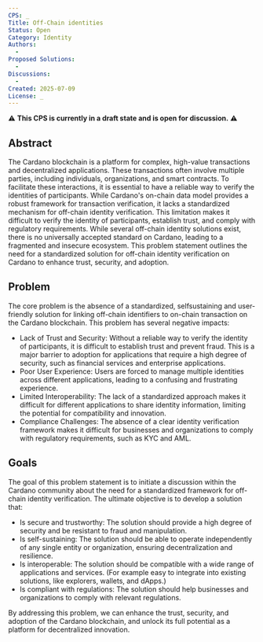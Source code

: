 ```yaml
---
CPS: _
Title: Off-Chain identities
Status: Open
Category: Identity
Authors:
  - 
Proposed Solutions:
  - 
Discussions:
  - 
Created: 2025-07-09
License: _
---
```


⚠️ **This CPS is currently in a draft state and is open for discussion.** ⚠️

## Abstract

The Cardano blockchain is a platform for complex, high-value transactions and decentralized applications. 
These transactions often involve multiple parties, including individuals, organizations, and smart contracts.
To facilitate these interactions, it is essential to have a reliable way to verify the identities of participants.
While Cardano's on-chain data model provides a robust framework for transaction verification, it lacks a standardized mechanism for off-chain identity verification.
This limitation makes it difficult to verify the identity of participants, establish trust, and comply with regulatory requirements. 
While several off-chain identity solutions exist, there is no universally accepted standard on Cardano, leading to a fragmented and insecure ecosystem. 
This problem statement outlines the need for a standardized solution for off-chain identity verification on Cardano to enhance trust, security, and adoption.

## Problem

The core problem is the absence of a standardized, selfsustaining and user-friendly solution for linking off-chain identifiers to on-chain transaction on the Cardano blockchain. 
This problem has several negative impacts:
- Lack of Trust and Security: Without a reliable way to verify the identity of participants, it is difficult to establish trust and prevent fraud. This is a major barrier to adoption for applications that require a high degree of security, such as financial services and enterprise applications.
- Poor User Experience: Users are forced to manage multiple identities across different applications, leading to a confusing and frustrating experience.
- Limited Interoperability: The lack of a standardized approach makes it difficult for different applications to share identity information, limiting the potential for compatibility and innovation.
- Compliance Challenges: The absence of a clear identity verification framework makes it difficult for businesses and organizations to comply with regulatory requirements, such as KYC and AML.

## Goals

The goal of this problem statement is to initiate a discussion within the Cardano community about the need for a standardized framework for off-chain identity verification. 
The ultimate objective is to develop a solution that:
- Is secure and trustworthy: The solution should provide a high degree of security and be resistant to fraud and manipulation.
- Is self-sustaining: The solution should be able to operate independently of any single entity or organization, ensuring decentralization and resilience.
- Is interoperable: The solution should be compatible with a wide range of applications and services. (For example easy to integrate into existing solutions, like explorers, wallets, and dApps.)
- Is compliant with regulations: The solution should help businesses and organizations to comply with relevant regulations.

By addressing this problem, we can enhance the trust, security, and adoption of the Cardano blockchain, and unlock its full potential as a platform for decentralized innovation.
